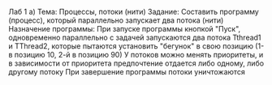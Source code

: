 Лаб 1
а) Тема: Процессы, потоки (нити)
Задание: Составить программу (процесс), который параллельно запускает два потока (нити)
Назначение программы:
При запуске программы кнопкой &quot;Пуск&quot;, одновременно параллельно с задачей запускаются два
потока Tthread1 и TThread2, которые пытаются установить &quot;бегунок&quot; в свою позицию (1-в
позицию 10, 2-й в позицию 90)
У потоков можно менять приоритеты, и в зависимости от приоритета предпочтение отдается
либо одному, либо другому потоку
При завершение программы потоки уничтожаются

